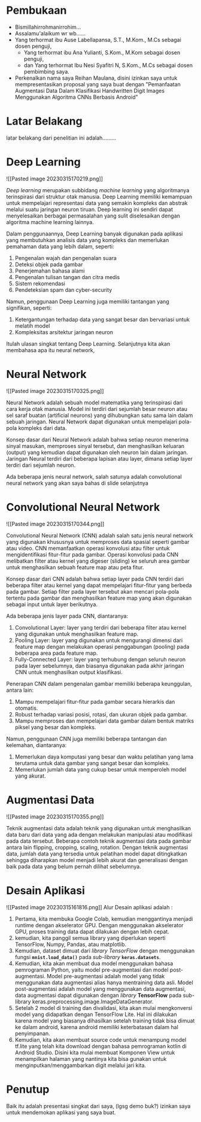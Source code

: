 # Pembukaan
- Bismillahirrohmanirrohim...
- Assalamu'alaikum wr wb......
- Yang terhormat ibu Ause Labellapansa, S.T., M.Kom., M.Cs sebagai dosen penguji,
	- Yang terhormat ibu Ana Yulianti, S.Kom., M.Kom sebagai dosen penguji,
	- dan Yang terhormat Ibu Nesi Syafitri N, S.Kom., M.Cs sebagai dosen pembimbing saya.
- Perkenalkan nama saya Reihan Maulana, disini izinkan saya untuk mempresentasikan proposal yang saya buat dengan "Pemanfaatan Augmentasi Data Dalam Klasifikasi Handwritten Digit Images Menggunakan Algoritma CNNs Berbasis Android"

# Latar Belakang
latar belakang dari penelitian ini adalah.........


# Deep Learning
![[Pasted image 20230315170219.png]]

_Deep learning_ merupakan subbidang _machine learning_ yang algoritmanya terinspirasi dari struktur otak manusia. Deep Learning memiliki kemampuan untuk mempelajari representasi data yang semakin kompleks dan abstrak melalui suatu jaringan neuron tiruan. Deep learning ini sendiri dapat menyelesaikan berbagai permasalahan yang sulit diselesaikan dengan algoritma machine learning lainnya.

Dalam penggunaannya, Deep Learning banyak digunakan pada aplikasi yang membutuhkan analisis data yang kompleks dan memerlukan pemahaman data yang lebih dalam, seperti:

1.  Pengenalan wajah dan pengenalan suara
2.  Deteksi objek pada gambar
3.  Penerjemahan bahasa alami
4.  Pengenalan tulisan tangan dan citra medis
5.  Sistem rekomendasi
6.  Pendeteksian spam dan cyber-security

Namun, penggunaan Deep Learning juga memiliki tantangan yang signifikan, seperti:

1.  Ketergantungan terhadap data yang sangat besar dan bervariasi untuk melatih model
2.  Kompleksitas arsitektur jaringan neuron

Itulah ulasan singkat tentang Deep Learning. Selanjutnya kita akan membahasa apa itu neural network, 

# Neural Network
![[Pasted image 20230315170325.png]]

Neural Network adalah sebuah model matematika yang terinspirasi dari cara kerja otak manusia. Model ini terdiri dari sejumlah besar neuron atau sel saraf buatan (artificial neurons) yang dihubungkan satu sama lain dalam sebuah jaringan. Neural Network dapat digunakan untuk mempelajari pola-pola kompleks dari data.

Konsep dasar dari Neural Network adalah bahwa setiap neuron menerima sinyal masukan, memproses sinyal tersebut, dan menghasilkan keluaran (output) yang kemudian dapat digunakan oleh neuron lain dalam jaringan. Jaringan Neural terdiri dari beberapa lapisan atau layer, dimana setiap layer terdiri dari sejumlah neuron. 

Ada beberapa jenis neural network, salah satunya adalah convolutional neural network yang akan saya bahas di slide selanjutnya

# Convolutional Neural Network
![[Pasted image 20230315170344.png]]

Convolutional Neural Network (CNN) adalah salah satu jenis neural network yang digunakan khususnya untuk memproses data spasial seperti gambar atau video. CNN memanfaatkan operasi konvolusi atau filter untuk mengidentifikasi fitur-fitur pada gambar. Operasi konvolusi pada CNN melibatkan filter atau kernel yang digeser (sliding) ke seluruh area gambar untuk menghasilkan sebuah feature map atau peta fitur.

Konsep dasar dari CNN adalah bahwa setiap layer pada CNN terdiri dari beberapa filter atau kernel yang dapat mempelajari fitur-fitur yang berbeda pada gambar. Setiap filter pada layer tersebut akan mencari pola-pola tertentu pada gambar dan menghasilkan feature map yang akan digunakan sebagai input untuk layer berikutnya.

Ada beberapa jenis layer pada CNN, diantaranya:
1. Convolutional Layer: layer yang terdiri dari beberapa filter atau kernel yang digunakan untuk menghasilkan feature map.
2. Pooling Layer: layer yang digunakan untuk mengurangi dimensi dari feature map dengan melakukan operasi penggabungan (pooling) pada beberapa area pada feature map.
3. Fully-Connected Layer: layer yang terhubung dengan seluruh neuron pada layer sebelumnya, dan biasanya digunakan pada akhir jaringan CNN untuk menghasilkan output klasifikasi.

Penerapan CNN dalam pengenalan gambar memiliki beberapa keunggulan, antara lain:
1.  Mampu mempelajari fitur-fitur pada gambar secara hierarkis dan otomatis.
2.  Robust terhadap variasi posisi, rotasi, dan ukuran objek pada gambar.
3.  Mampu memproses dan mempelajari data gambar dalam bentuk matriks piksel yang besar dan kompleks.

Namun, penggunaan CNN juga memiliki beberapa tantangan dan kelemahan, diantaranya:
1.  Memerlukan daya komputasi yang besar dan waktu pelatihan yang lama terutama untuk data gambar yang sangat besar dan kompleks.
2.  Memerlukan jumlah data yang cukup besar untuk memperoleh model yang akurat.


# Augmentasi Data
![[Pasted image 20230315170355.png]]

Teknik augmentasi data adalah teknik yang digunakan untuk menghasilkan data baru dari data yang ada dengan melakukan manipulasi atau modifikasi pada data tersebut. Beberapa contoh teknik augmentasi data pada gambar antara lain flipping, cropping, scaling, rotation. Dengan teknik augmentasi data, jumlah data yang tersedia untuk pelatihan model dapat ditingkatkan sehingga diharapkan model menjadi lebih akurat dan generalisasi dengan baik pada data yang belum pernah dilihat sebelumnya.
# Desain Aplikasi
![[Pasted image 20230315161816.png]]
Alur Desain aplikasi adalah :
1. Pertama, kita membuka Google Colab, kemudian menggantinya menjadi runtime dengan akselerator GPU. Dengan menggunakan akselerator GPU, proses training data dapat dilakukan dengan lebih cepat.
2. kemudian, kita panggil semua library yang diperlukan seperti TensorFlow, Numpy, Pandas, atau matplotlib.
3. Kemudian, dataset dimuat dari _library TensorFlow_ dengan menggunakan fungsi **`mnist.load_data()`** pada _sub-library_ **`keras.datasets`**.
4. Kemudian, kita akan membuat dua model menggunakan bahasa pemrograman Python, yaitu model pre-augmentasi dan model post-augmentasi. Model pre-augmentasi adalah model yang tidak menggunakan data augmentasi alias hanya mentraining data asli. Model post-augmentasi adalah model yang menggunakan data augmentasi, data augmentasi dapat digunakan dengan _library_ **TensorFlow** pada sub-library keras.preprocessing.image.ImageDataGenerator.
5. Setelah 2 model di training dan divalidasi, kita akan mulai mengkonversi model yang didapatkan dengan TensorFlow Lite. Hal ini dilakukan karena model yang biasanya dihasilkan setelah training tidak bisa dimuat ke dalam android, karena android memiliki keterbatasan dalam hal penyimpanan. 
6. Kemudian, kita akan membuat source code untuk menampung model tf.lite yang telah kita download dengan bahasa pemrograman kotlin di Android Studio. Disini kita mulai membuat Komponen View untuk menampilkan halaman yang nantinya kita bisa gunakan untuk menginputkan/menggambarkan digit melalui jari kita.


# Penutup
Baik itu adalah presentasi singkat dari saya, (lgsg demo buk?) izinkan saya untuk mendemokan aplikasi yang saya buat.
